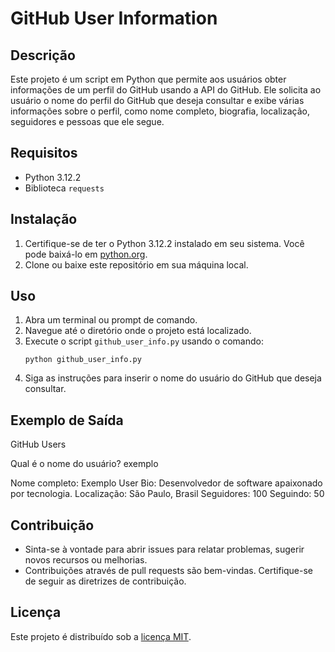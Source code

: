 # GitHub User Information

## Descrição
Este projeto é um script em Python que permite aos usuários obter informações de um perfil do GitHub usando a API do GitHub. Ele solicita ao usuário o nome do perfil do GitHub que deseja consultar e exibe várias informações sobre o perfil, como nome completo, biografia, localização, seguidores e pessoas que ele segue.

## Requisitos
- Python 3.12.2
- Biblioteca `requests`

## Instalação
1. Certifique-se de ter o Python 3.12.2 instalado em seu sistema. Você pode baixá-lo em [python.org](https://www.python.org/downloads/).
2. Clone ou baixe este repositório em sua máquina local.

## Uso
1. Abra um terminal ou prompt de comando.
2. Navegue até o diretório onde o projeto está localizado.
3. Execute o script `github_user_info.py` usando o comando:
    ```
    python github_user_info.py
    ```
4. Siga as instruções para inserir o nome do usuário do GitHub que deseja consultar.

## Exemplo de Saída
GitHub Users

Qual é o nome do usuário? exemplo

Nome completo: Exemplo User
Bio: Desenvolvedor de software apaixonado por tecnologia.
Localização: São Paulo, Brasil
Seguidores: 100
Seguindo: 50


## Contribuição
- Sinta-se à vontade para abrir issues para relatar problemas, sugerir novos recursos ou melhorias.
- Contribuições através de pull requests são bem-vindas. Certifique-se de seguir as diretrizes de contribuição.

## Licença
Este projeto é distribuído sob a [licença MIT](LICENSE).
